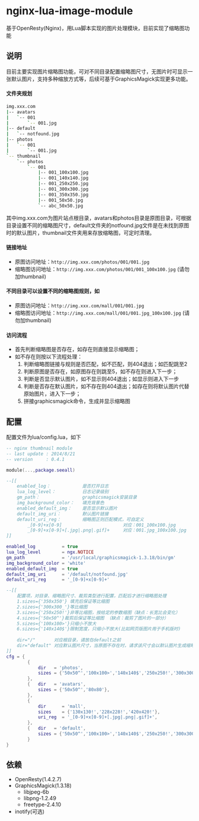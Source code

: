 # nginx-lua-image-module
基于OpenResty(Nginx)，用Lua脚本实现的图片处理模块，目前实现了缩略图功能

## 说明
目前主要实现图片缩略图功能，可对不同目录配置缩略图尺寸，无图片时可显示一张默认图片，支持多种缩放方式等，后续可基于GraphicsMagick实现更多功能。

#### 文件夹规划
```bash
img.xxx.com
|-- avatars
|   `-- 001
|       `-- 001.jpg
|-- default
|   `-- notfound.jpg
|-- photos
|   `-- 001
|       `-- 001.jpg
`-- thumbnail
    `-- photos
        `-- 001
            |-- 001_100x100.jpg
            |-- 001_140x140.jpg
            |-- 001_250x250.jpg
            |-- 001_300x300.jpg
            |-- 001_350x350.jpg
            |-- 001_50x50.jpg
            `-- abc_50x50.jpg        
```

其中img.xxx.com为图片站点根目录，avatars和photos目录是原图目录，可根据目录设置不同的缩略图尺寸，default文件夹的notfound.jpg文件是在未找到原图时的默认图片，thumbnail文件夹用来存放缩略图，可定时清理。

#### 链接地址
* 原图访问地址：```http://img.xxx.com/photos/001/001.jpg```
* 缩略图访问地址：```http://img.xxx.com/photos/001/001_100x100.jpg``` (请勿加thumbnail)

#### 不同目录可以设置不同的缩略图规则，如
* 原图访问地址：```http://img.xxx.com/mall/001/001.jpg```
* 缩略图访问地址：```http://img.xxx.com/mall/001/001.jpg_100x100.jpg``` (请勿加thumbnail)

#### 访问流程
* 首先判断缩略图是否存在，如存在则直接显示缩略图；
* 如不存在则按以下流程处理：
    1. 判断缩略图链接与规则是否匹配，如不匹配，则404退出；如匹配跳至2
    2. 判断原图是否存在，如原图存在则跳至5，如不存在则进入下一步；
    3. 判断是否显示默认图片，如不显示则404退出；如显示则进入下一步
    4. 判断是否存在默认图片，如不存在则404退出；如存在则将默认图片代替原始图片，进入下一步；
    5. 拼接graphicsmagick命令，生成并显示缩略图

## 配置

配置文件为lua/config.lua，如下

```lua
-- nginx thumbnail module 
-- last update : 2014/8/21
-- version     : 0.4.1

module(...,package.seeall)

--[[
	enabled_log：			是否打开日志
	lua_log_level：			日志记录级别
	gm_path：				graphicsmagick安装目录
	img_background_color：	填充背景色
	enabled_default_img：	是否显示默认图片
	default_img_uri：		默认图片链接	
	default_uri_reg：		缩略图正则匹配模式，可自定义
		_[0-9]+x[0-9]						对应：001_100x100.jpg
		_[0-9]+x[0-9]+[.jpg|.png|.gif]+ 	对应：001.jpg_100x100.jpg
]]

enabled_log 		 = true
lua_log_level        = ngx.NOTICE
gm_path				 = '/usr/local/graphicsmagick-1.3.18/bin/gm'
img_background_color = 'white'
enabled_default_img  = true
default_img_uri 	 = '/default/notfound.jpg' 
default_uri_reg      = '_[0-9]+x[0-9]+' 

--[[ 
	配置项，对目录、缩略图尺寸、裁剪类型进行配置，匹配后才进行缩略图处理
	1.sizes={'350x350'} 填充后保证等比缩图
	2.sizes={'300x300_'}等比缩图
	3.sizes={'250x250!'}非等比缩图，按给定的参数缩图（缺点：长宽比会变化）	
	4.sizes={'50x50^'}裁剪后保证等比缩图 （缺点：裁剪了图片的一部分）	
	5.sizes={'100x100>'}只缩小不放大		
	6.sizes={'140x140$'}限制宽度，只缩小不放大(比如网页版图片用于手机版时)	
	
	dir="/"       对应根目录，请放在default之前
	dir="default" 对应默认图片尺寸，当原图不存在时，请求该尺寸会以默认图片生成缩略图
]]
cfg = {
		{
			dir   = 'photos',
			sizes = {'50x50^','100x100>','140x140$','250x250!','300x300_','350x350'},
		},
		{	dir   = 'avatars',
			sizes = {'50x50^','80x80'},
		},
		{
			dir      = 'mall',
			sizes    = {'130x130!','228x228!','420x420!'},
			uri_reg  = '_[0-9]+x[0-9]+[.jpg|.png|.gif]+',
		},		
		{	dir   = 'default',
			sizes = {'50x50^','100x100>','140x140$','250x250!','300x300_','350x350','80x80'},
		}
}
```

## 依赖
* OpenResty(1.4.2.7)
* GraphicsMagick(1.3.18)
  * libjpeg-6b
  * libpng-1.2.49
  * freetype-2.4.10    
* inotify(可选)
